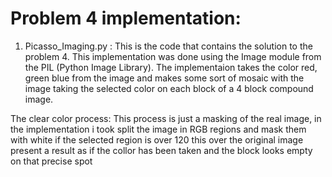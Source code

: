 Problem 4 implementation:
============================

1. Picasso_Imaging.py :
  This is the code that contains the solution to the problem 4.
  This implementation was done using the Image module from the PIL
  (Python Image Library). The implementaion takes the  color red, green 
  blue from the image and makes some sort of mosaic with the image taking the selected
  color on each block of a 4 block compound image. 
  
  The clear color process:
    This process is just a masking of the real image,
    in the implementation i took split the image in RGB 
    regions and mask them with white if the selected region is over 120 
    this over the original image present a result as if the collor has been taken 
    and the block looks empty on that precise spot
